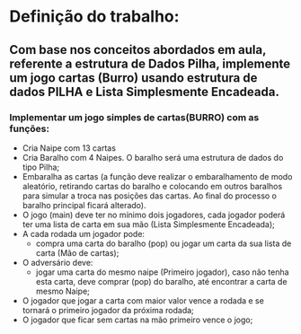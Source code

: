 # Definição do trabalho:

## Com base nos conceitos abordados em aula, referente a estrutura de Dados Pilha, implemente um jogo cartas (Burro) usando estrutura de dados PILHA e Lista Simplesmente Encadeada.

### Implementar um jogo simples de cartas(BURRO) com as funções:
  * Cria Naipe com 13 cartas
  * Cria Baralho com 4 Naipes. O baralho será uma estrutura de dados do tipo Pilha;
  * Embaralha as cartas (a função deve realizar o embaralhamento de modo aleatório, retirando cartas do baralho e colocando em  outros baralhos para simular a troca nas posições das cartas. Ao final do processo o baralho principal ficará alterado).
  * O jogo (main) deve ter no mínimo dois jogadores, cada jogador poderá ter uma lista de carta em sua mão (Lista Simplesmente Encadeada);
  * A cada rodada um jogador pode:
    * compra uma carta do baralho (pop) ou jogar um carta da sua lista de carta (Mão de cartas);
  * O adversário deve:
    * jogar uma carta do mesmo naipe (Primeiro jogador), caso não tenha esta carta, deve comprar (pop) do baralho, até encontrar a carta de mesmo Naipe;
  * O jogador que jogar a carta com maior valor vence a rodada e se tornará o primeiro jogador da próxima rodada;
  * O jogador que ficar sem cartas na mão primeiro vence o jogo;
